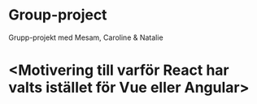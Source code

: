# Group-project
Grupp-projekt med Mesam, Caroline &amp; Natalie


# <Motivering till varför React har valts istället för Vue eller Angular>